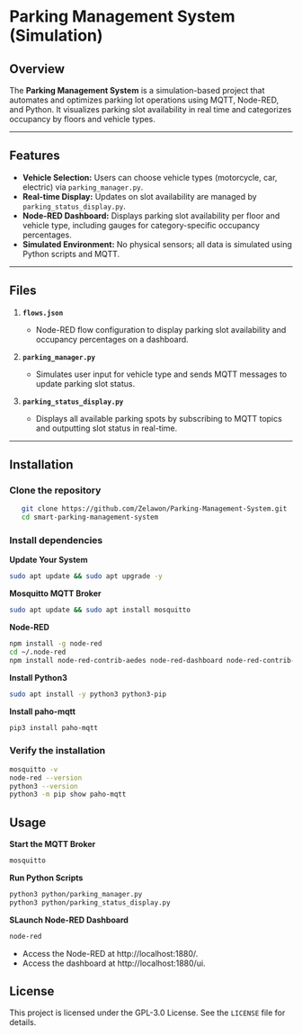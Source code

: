 # Parking Management System (Simulation)

## Overview

The **Parking Management System** is a simulation-based project that automates and optimizes parking lot operations using MQTT, Node-RED, and Python. 
It visualizes parking slot availability in real time and categorizes occupancy by floors and vehicle types.

---

## Features

- **Vehicle Selection:** Users can choose vehicle types (motorcycle, car, electric) via `parking_manager.py`.
- **Real-time Display:** Updates on slot availability are managed by `parking_status_display.py`.
- **Node-RED Dashboard:** Displays parking slot availability per floor and vehicle type, including gauges for category-specific occupancy percentages.
- **Simulated Environment:** No physical sensors; all data is simulated using Python scripts and MQTT.

---

## Files

1. **`flows.json`**  
   - Node-RED flow configuration to display parking slot availability and occupancy percentages on a dashboard.

2. **`parking_manager.py`**  
   - Simulates user input for vehicle type and sends MQTT messages to update parking slot status.

3. **`parking_status_display.py`**  
   - Displays all available parking spots by subscribing to MQTT topics and outputting slot status in real-time.

---

## Installation

### Clone the repository

```bash
   git clone https://github.com/Zelawon/Parking-Management-System.git
   cd smart-parking-management-system
```
### Install dependencies

**Update Your System**
```bash
sudo apt update && sudo apt upgrade -y
```

**Mosquitto MQTT Broker**
```bash
sudo apt update && sudo apt install mosquitto
```

**Node-RED**
```bash
npm install -g node-red
cd ~/.node-red
npm install node-red-contrib-aedes node-red-dashboard node-red-contrib-web-worldmap
```

**Install Python3**
```bash
sudo apt install -y python3 python3-pip
```

**Install paho-mqtt**
```bash
pip3 install paho-mqtt
```

### Verify the installation

```bash
mosquitto -v
node-red --version
python3 --version
python3 -m pip show paho-mqtt
```

## Usage

**Start the MQTT Broker**
```bash
mosquitto
```

**Run Python Scripts**
```bash
python3 python/parking_manager.py
python3 python/parking_status_display.py
```

**SLaunch Node-RED Dashboard**
```bash
node-red
```
- Access the Node-RED at http://localhost:1880/.
- Access the dashboard at http://localhost:1880/ui.

## License
This project is licensed under the GPL-3.0 License. See the `LICENSE` file for details.
